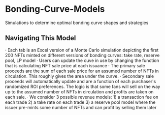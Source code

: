 # Bonding-Curve-Models
Simulations to determine optimal bonding curve shapes and strategies

## Navigating This Model
·  Each tab is an Excel version of a Monte Carlo simulation depicting the first 200 NFTs minted on different versions of bonding curves: take rate, reserve pool, LP model
·  Users can update the cuve in use by changing the function that is calculating NFT sale price at each issuance
·  The primary sale proceeds are the sum of each sale price for an assumed number of NFTs in circulation.  This roughly gives the area under the curve.
·  Secondary sale proceeds will automatically update and are a function of each purchaser's randomized ROI preferences.  The logic is that some fans will sell on the way up to the assumed number of NFTs in circulation and profits are taken on each sale.
·  We consider 3 possible revenue models: 1) a transaction fee on each trade 2) a take rate on each trade 3) a reserve pool model where the issuer pre-mints some number of NFTs and can profit by selling them later
